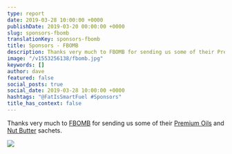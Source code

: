 ```yaml
---
type: report
date: 2019-03-28 10:00:00 +0000
publishDate: 2019-03-20 00:00:00 +0000
slug: sponsors-fbomb
translationKey: sponsors-fbomb
title: Sponsors - FBOMB
description: Thanks very much to FBOMB for sending us some of their Premium Oils and Nut Butter sachets.
image: "/v1553256138/fbomb.jpg"
keywords: []
author: dave
featured: false
social_posts: true
social_date: 2019-03-28 10:00:00 +0000
hashtags: "@FatIsSmartFuel #Sponsors"
title_has_context: false
---
```


Thanks very much to [FBOMB](https://www.dropanfbomb.com/) for sending us some of their [Premium Oils](https://www.dropanfbomb.com/collections/fbomb-oils) and [Nut Butter](https://www.dropanfbomb.com/collections/nut-butters) sachets.

![](https://res.cloudinary.com/wildernessprime/image/upload/w_800,dpr_auto/v1553256138/fbomb.jpg)
